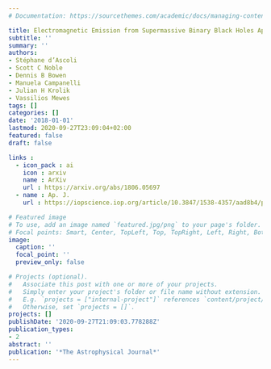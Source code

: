 ```yaml
---
# Documentation: https://sourcethemes.com/academic/docs/managing-content/

title: Electromagnetic Emission from Supermassive Binary Black Holes Approaching Merger
subtitle: ''
summary: ''
authors:
- Stéphane d’Ascoli
- Scott C Noble
- Dennis B Bowen
- Manuela Campanelli
- Julian H Krolik
- Vassilios Mewes
tags: []
categories: []
date: '2018-01-01'
lastmod: 2020-09-27T23:09:04+02:00
featured: false
draft: false

links :
  - icon_pack : ai
    icon : arxiv
    name : ArXiv
    url : https://arxiv.org/abs/1806.05697
  - name : Ap. J.
    url : https://iopscience.iop.org/article/10.3847/1538-4357/aad8b4/pdf

# Featured image
# To use, add an image named `featured.jpg/png` to your page's folder.
# Focal points: Smart, Center, TopLeft, Top, TopRight, Left, Right, BottomLeft, Bottom, BottomRight.
image:
  caption: ''
  focal_point: ''
  preview_only: false

# Projects (optional).
#   Associate this post with one or more of your projects.
#   Simply enter your project's folder or file name without extension.
#   E.g. `projects = ["internal-project"]` references `content/project/deep-learning/index.md`.
#   Otherwise, set `projects = []`.
projects: []
publishDate: '2020-09-27T21:09:03.778288Z'
publication_types:
- 2
abstract: ''
publication: '*The Astrophysical Journal*'
---
```

